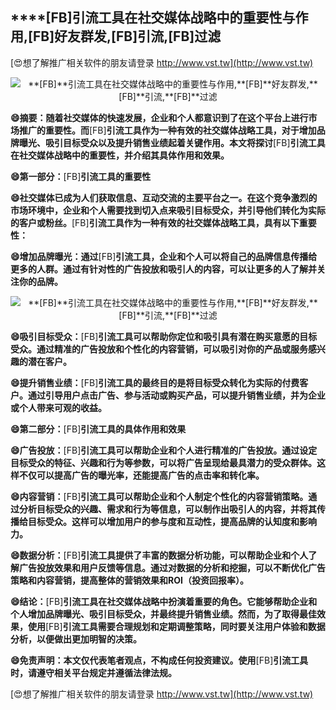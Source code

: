 ## ****[FB]**引流工具在社交媒体战略中的重要性与作用,**[FB]**好友群发,**[FB]**引流,**[FB]**过滤**

[😍想了解推广相关软件的朋友请登录 http://www.vst.tw](http://www.vst.tw)

 <center><img src="https://vst.tw/MP4/tuiguang/png/1.png" alt="**[FB]**引流工具在社交媒体战略中的重要性与作用,**[FB]**好友群发,**[FB]**引流,**[FB]**过滤"></center>

**😄摘要：随着社交媒体的快速发展，企业和个人都意识到了在这个平台上进行市场推广的重要性。而**[FB]**引流工具作为一种有效的社交媒体战略工具，对于增加品牌曝光、吸引目标受众以及提升销售业绩起着关键作用。本文将探讨**[FB]**引流工具在社交媒体战略中的重要性，并介绍其具体作用和效果。**

**😄第一部分：**[FB]**引流工具的重要性**

**😄社交媒体已成为人们获取信息、互动交流的主要平台之一。在这个竞争激烈的市场环境中，企业和个人需要找到切入点来吸引目标受众，并引导他们转化为实际的客户或粉丝。**[FB]**引流工具作为一种有效的社交媒体战略工具，具有以下重要性：**

**😄增加品牌曝光：通过**[FB]**引流工具，企业和个人可以将自己的品牌信息传播给更多的人群。通过有针对性的广告投放和吸引人的内容，可以让更多的人了解并关注你的品牌。**

 <center><img src="https://vst.tw/MP4/tuiguang/png/5.png" alt="**[FB]**引流工具在社交媒体战略中的重要性与作用,**[FB]**好友群发,**[FB]**引流,**[FB]**过滤"></center>

**😄吸引目标受众：**[FB]**引流工具可以帮助你定位和吸引具有潜在购买意愿的目标受众。通过精准的广告投放和个性化的内容营销，可以吸引对你的产品或服务感兴趣的潜在客户。**

**😄提升销售业绩：**[FB]**引流工具的最终目的是将目标受众转化为实际的付费客户。通过引导用户点击广告、参与活动或购买产品，可以提升销售业绩，并为企业或个人带来可观的收益。**

**😄第二部分：**[FB]**引流工具的具体作用和效果**

**😄广告投放：**[FB]**引流工具可以帮助企业和个人进行精准的广告投放。通过设定目标受众的特征、兴趣和行为等参数，可以将广告呈现给最具潜力的受众群体。这样不仅可以提高广告的曝光率，还能提高广告的点击率和转化率。**

**😄内容营销：**[FB]**引流工具可以帮助企业和个人制定个性化的内容营销策略。通过分析目标受众的兴趣、需求和行为等信息，可以制作出吸引人的内容，并将其传播给目标受众。这样可以增加用户的参与度和互动性，提高品牌的认知度和影响力。**

**😄数据分析：**[FB]**引流工具提供了丰富的数据分析功能，可以帮助企业和个人了解广告投放效果和用户反馈等信息。通过对数据的分析和挖掘，可以不断优化广告策略和内容营销，提高整体的营销效果和ROI（投资回报率）。**

**😄结论：**[FB]**引流工具在社交媒体战略中扮演着重要的角色。它能够帮助企业和个人增加品牌曝光、吸引目标受众，并最终提升销售业绩。然而，为了取得最佳效果，使用**[FB]**引流工具需要合理规划和定期调整策略，同时要关注用户体验和数据分析，以便做出更加明智的决策。**

**😄免责声明：本文仅代表笔者观点，不构成任何投资建议。使用**[FB]**引流工具时，请遵守相关平台规定并遵循法律法规。**

[😍想了解推广相关软件的朋友请登录 http://www.vst.tw](http://www.vst.tw)



